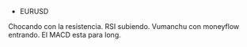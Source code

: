 * EURUSD

Chocando con la resistencia.
RSI subiendo.
Vumanchu con moneyflow entrando.
El MACD esta para long.
